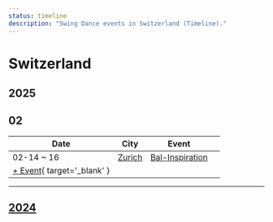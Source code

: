 ```yaml
---
status: timeline
description: "Swing Dance events in Switzerland (Timeline)."
---
```


# Switzerland

## 2025

## 02

| Date | City | Event | |
| --- | --- | --- | --- |
| 02-14 ~ 16 | [Zurich](by_city.md#zurich) | [Bal-Inspiration](bal-inspiration-2025.md) |  |
| [+ Event](https://github.com/swingdance/events/issues/new?assignees=&labels=add+event&projects=&template=02-add_entity.yml&title=%5B2025%2Fch%5D%20%3CName%3E&region=ch&province=&city=&org_id=&date_starts=2025-02-&date_ends=2025-02-){ target='_blank' }

---

## [2024](2024.md)
